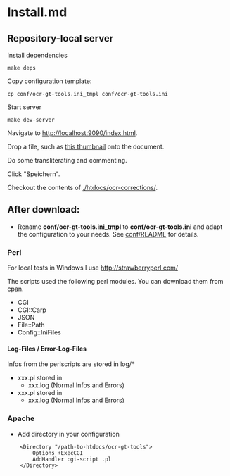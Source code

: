 # Install.md

## Repository-local server

Install dependencies

```
make deps
```

Copy configuration template:

```
cp conf/ocr-gt-tools.ini_tmpl conf/ocr-gt-tools.ini
```

Start server

```
make dev-server
```

Navigate to [http://localhost:9090/index.html](http://localhost:9090/index.html).

Drop a file, such as [this thumbnail](http://digi.bib.uni-mannheim.de/fileadmin/digi/445442158/thumbs/445442158_0126.jpg) onto the document.

Do some transliterating and commenting.

Click "Speichern".

Checkout the contents of [./htdocs/ocr-corrections/](./htdocs/ocr-corrections/).

## After download:

- Rename **conf/ocr-gt-tools.ini_tmpl** to **conf/ocr-gt-tools.ini**
  and adapt the configuration to your needs.
  See [conf/README](conf/README) for details.

### Perl

For local tests in Windows I use http://strawberryperl.com/

The scripts used the following perl modules. You can download them from cpan.

- CGI
- CGI::Carp
- JSON
- File::Path
- Config::IniFiles

#### Log-Files / Error-Log-Files
Infos from the perlscripts are stored in log/*

- xxx.pl stored in
  - xxx.log (Normal Infos and Errors)
- xxx.pl stored in
  - xxx.log (Normal Infos and Errors)

### Apache
- Add directory in your configuration
```
    <Directory "/path-to-htdocs/ocr-gt-tools">                        
        Options +ExecCGI
        AddHandler cgi-script .pl
    </Directory>
```



